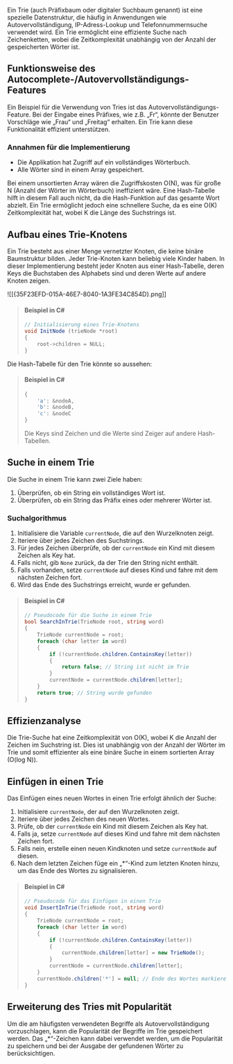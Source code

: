 Ein Trie (auch Präfixbaum oder digitaler Suchbaum genannt) ist eine spezielle Datenstruktur, die häufig in Anwendungen wie Autovervollständigung, IP-Adress-Lookup und Telefonnummernsuche verwendet wird. Ein Trie ermöglicht eine effiziente Suche nach Zeichenketten, wobei die Zeitkomplexität unabhängig von der Anzahl der gespeicherten Wörter ist.

## Funktionsweise des Autocomplete-/Autovervollständigungs-Features

Ein Beispiel für die Verwendung von Tries ist das Autovervollständigungs-Feature. Bei der Eingabe eines Präfixes, wie z.B. „Fr“, könnte der Benutzer Vorschläge wie „Frau“ und „Freitag“ erhalten. Ein Trie kann diese Funktionalität effizient unterstützen.

### Annahmen für die Implementierung

- Die Applikation hat Zugriff auf ein vollständiges Wörterbuch.
- Alle Wörter sind in einem Array gespeichert.

Bei einem unsortierten Array wären die Zugriffskosten O(N), was für große N (Anzahl der Wörter im Wörterbuch) ineffizient wäre. Eine Hash-Tabelle hilft in diesem Fall auch nicht, da die Hash-Funktion auf das gesamte Wort abzielt. Ein Trie ermöglicht jedoch eine schnellere Suche, da es eine O(K) Zeitkomplexität hat, wobei K die Länge des Suchstrings ist.

## Aufbau eines Trie-Knotens

Ein Trie besteht aus einer Menge vernetzter Knoten, die keine binäre Baumstruktur bilden. Jeder Trie-Knoten kann beliebig viele Kinder haben. In dieser Implementierung besteht jeder Knoten aus einer Hash-Tabelle, deren Keys die Buchstaben des Alphabets sind und deren Werte auf andere Knoten zeigen.

![[{35F23EFD-015A-46E7-8040-1A3FE34C854D}.png]]

> #### Beispiel in C#
> ```csharp
> // Initialisierung eines Trie-Knotens
> void InitNode (trieNode *root)
> {
>     root->children = NULL;
> }
> ```

Die Hash-Tabelle für den Trie könnte so aussehen:

> #### Beispiel in C#
> ```csharp
> {
>     'a': &nodeA,
>     'b': &nodeB,
>     'c': &nodeC
> }
> ```
> Die Keys sind Zeichen und die Werte sind Zeiger auf andere Hash-Tabellen.

## Suche in einem Trie

Die Suche in einem Trie kann zwei Ziele haben:
1. Überprüfen, ob ein String ein vollständiges Wort ist.
2. Überprüfen, ob ein String das Präfix eines oder mehrerer Wörter ist.

### Suchalgorithmus

1. Initialisiere die Variable `currentNode`, die auf den Wurzelknoten zeigt.
2. Iteriere über jedes Zeichen des Suchstrings.
3. Für jedes Zeichen überprüfe, ob der `currentNode` ein Kind mit diesem Zeichen als Key hat.
4. Falls nicht, gib `None` zurück, da der Trie den String nicht enthält.
5. Falls vorhanden, setze `currentNode` auf dieses Kind und fahre mit dem nächsten Zeichen fort.
6. Wird das Ende des Suchstrings erreicht, wurde er gefunden.

> #### Beispiel in C#
> ```csharp
> // Pseudocode für die Suche in einem Trie
> bool SearchInTrie(TrieNode root, string word)
> {
>     TrieNode currentNode = root;
>     foreach (char letter in word)
>     {
>         if (!currentNode.children.ContainsKey(letter))
>         {
>             return false; // String ist nicht im Trie
>         }
>         currentNode = currentNode.children[letter];
>     }
>     return true; // String wurde gefunden
> }
> ```

## Effizienzanalyse

Die Trie-Suche hat eine Zeitkomplexität von O(K), wobei K die Anzahl der Zeichen im Suchstring ist. Dies ist unabhängig von der Anzahl der Wörter im Trie und somit effizienter als eine binäre Suche in einem sortierten Array (O(log N)).

## Einfügen in einen Trie

Das Einfügen eines neuen Wortes in einen Trie erfolgt ähnlich der Suche:

1. Initialisiere `currentNode`, der auf den Wurzelknoten zeigt.
2. Iteriere über jedes Zeichen des neuen Wortes.
3. Prüfe, ob der `currentNode` ein Kind mit diesem Zeichen als Key hat.
4. Falls ja, setze `currentNode` auf dieses Kind und fahre mit dem nächsten Zeichen fort.
5. Falls nein, erstelle einen neuen Kindknoten und setze `currentNode` auf diesen.
6. Nach dem letzten Zeichen füge ein „*“-Kind zum letzten Knoten hinzu, um das Ende des Wortes zu signalisieren.

> #### Beispiel in C#
> ```csharp
> // Pseudocode für das Einfügen in einen Trie
> void InsertInTrie(TrieNode root, string word)
> {
>     TrieNode currentNode = root;
>     foreach (char letter in word)
>     {
>         if (!currentNode.children.ContainsKey(letter))
>         {
>             currentNode.children[letter] = new TrieNode();
>         }
>         currentNode = currentNode.children[letter];
>     }
>     currentNode.children['*'] = null; // Ende des Wortes markieren
> }
> ```

## Erweiterung des Tries mit Popularität

Um die am häufigsten verwendeten Begriffe als Autovervollständigung vorzuschlagen, kann die Popularität der Begriffe im Trie gespeichert werden. Das „*“-Zeichen kann dabei verwendet werden, um die Popularität zu speichern und bei der Ausgabe der gefundenen Wörter zu berücksichtigen.


